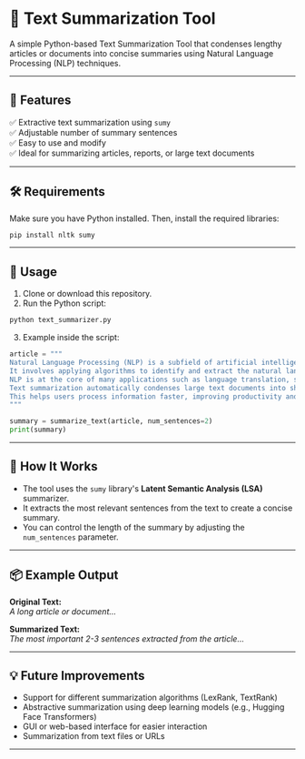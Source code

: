 
# 📝 Text Summarization Tool

A simple Python-based Text Summarization Tool that condenses lengthy articles or documents into concise summaries using Natural Language Processing (NLP) techniques.

---

## 🚀 Features

✅ Extractive text summarization using `sumy`  
✅ Adjustable number of summary sentences  
✅ Easy to use and modify  
✅ Ideal for summarizing articles, reports, or large text documents  

---

## 🛠️ Requirements

Make sure you have Python installed. Then, install the required libraries:

```bash
pip install nltk sumy
```

---

## 📂 Usage

1. Clone or download this repository.
2. Run the Python script:

```bash
python text_summarizer.py
```

3. Example inside the script:

```python
article = """
Natural Language Processing (NLP) is a subfield of artificial intelligence (AI) concerned with the interactions between computers and human language.
It involves applying algorithms to identify and extract the natural language rules such that the unstructured language data is converted into a form that computers can understand.
NLP is at the core of many applications such as language translation, sentiment analysis, chatbots, and text summarization.
Text summarization automatically condenses large text documents into shorter versions, preserving essential information.
This helps users process information faster, improving productivity and accessibility in various domains, including education, business, and healthcare.
"""

summary = summarize_text(article, num_sentences=2)
print(summary)
```

---

## 🔧 How It Works

- The tool uses the `sumy` library's **Latent Semantic Analysis (LSA)** summarizer.  
- It extracts the most relevant sentences from the text to create a concise summary.  
- You can control the length of the summary by adjusting the `num_sentences` parameter.  

---

## 📦 Example Output

**Original Text:**  
*A long article or document...*  

**Summarized Text:**  
*The most important 2-3 sentences extracted from the article...*

---

## 💡 Future Improvements

- Support for different summarization algorithms (LexRank, TextRank)  
- Abstractive summarization using deep learning models (e.g., Hugging Face Transformers)  
- GUI or web-based interface for easier interaction  
- Summarization from text files or URLs  

---

